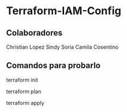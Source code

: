 # Terraform-IAM-Config

## Colaboradores
Christian Lopez
Sindy Soria
Camila Cosentino

## Comandos para probarlo
 
 terraform init
 
 terraform plan
 
 terraform apply 

